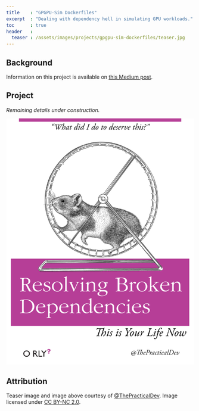 ```yaml
---
title    : "GPGPU-Sim Dockerfiles"
excerpt  : "Dealing with dependency hell in simulating GPU workloads."
toc      : true
header   :
  teaser : /assets/images/projects/gpgpu-sim-dockerfiles/teaser.jpg
---
```


## Background

Information on this project is available on [this Medium post](https://medium.com/@jlperona/gpgpu-sim-and-machine-learning-workloads-152563e6703f).

## Project

*Remaining details under construction.*

![Dealing with dependency hell is equivalent to a hamster on a wheel.](/assets/images/projects/gpgpu-sim-dockerfiles/dependencies.png)

## Attribution

Teaser image and image above courtesy of [@ThePracticalDev](https://twitter.com/ThePracticalDev).
Image licensed under [CC BY-NC 2.0](https://creativecommons.org/licenses/by-nc/2.0/).
